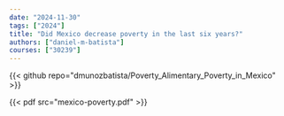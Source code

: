 ```yaml
---
date: "2024-11-30"
tags: ["2024"]
title: "Did Mexico decrease poverty in the last six years?"
authors: ["daniel-m-batista"]
courses: ["30239"]
---
```


{{< github repo="dmunozbatista/Poverty_Alimentary_Poverty_in_Mexico" >}}

{{< pdf src="mexico-poverty.pdf" >}}


